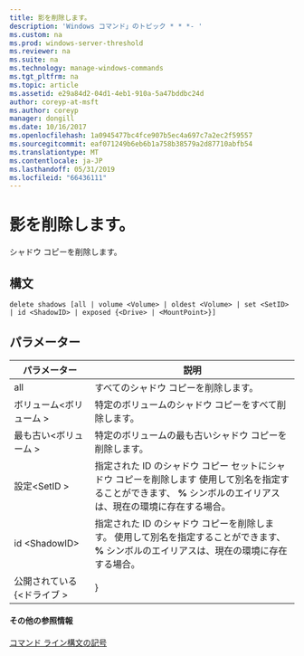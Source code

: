 ```yaml
---
title: 影を削除します。
description: 'Windows コマンド」のトピック * * *- '
ms.custom: na
ms.prod: windows-server-threshold
ms.reviewer: na
ms.suite: na
ms.technology: manage-windows-commands
ms.tgt_pltfrm: na
ms.topic: article
ms.assetid: e29a84d2-04d1-4eb1-910a-5a47bddbc24d
author: coreyp-at-msft
ms.author: coreyp
manager: dongill
ms.date: 10/16/2017
ms.openlocfilehash: 1a0945477bc4fce907b5ec4a697c7a2ec2f59557
ms.sourcegitcommit: eaf071249b6eb6b1a758b38579a2d87710abfb54
ms.translationtype: MT
ms.contentlocale: ja-JP
ms.lasthandoff: 05/31/2019
ms.locfileid: "66436111"
---
```

# <a name="delete-shadows"></a>影を削除します。



シャドウ コピーを削除します。

## <a name="syntax"></a>構文

```
delete shadows [all | volume <Volume> | oldest <Volume> | set <SetID> | id <ShadowID> | exposed {<Drive> | <MountPoint>}]
```

## <a name="parameters"></a>パラメーター

|     パラメーター     |                                                                             説明                                                                              |
|-------------------|----------------------------------------------------------------------------------------------------------------------------------------------------------------------|
|        all        |                                                                      すべてのシャドウ コピーを削除します。                                                                      |
| ボリューム\<ボリューム >  |                                                            特定のボリュームのシャドウ コピーをすべて削除します。                                                            |
| 最も古い\<ボリューム >  |                                                         特定のボリュームの最も古いシャドウ コピーを削除します。                                                          |
|   設定\<SetID >    | 指定された ID のシャドウ コピー セットにシャドウ コピーを削除します 使用して別名を指定することができます、 **%** シンボルのエイリアスは、現在の環境に存在する場合。 |
|  id \<ShadowID>   |              指定された ID のシャドウ コピーを削除します。 使用して別名を指定することができます、 **%** シンボルのエイリアスは、現在の環境に存在する場合。               |
| 公開されている {\<ドライブ > |                                                                            <MountPoint>}                                                                             |

#### <a name="additional-references"></a>その他の参照情報

[コマンド ライン構文の記号](command-line-syntax-key.md)